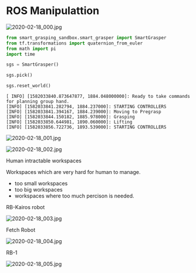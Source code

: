 
# ROS Manipulattion

![2020-02-18_000.jpg](https://gitee.com/gdhu/testtingop/raw/master/2020-02-18_000.jpg)


 ```python
from smart_grasping_sandbox.smart_grasper import SmartGrasper
from tf.transformations import quaternion_from_euler
from math import pi
import time

sgs = SmartGrasper()

sgs.pick()

sgs.reset_world()
 ```

 ```
 [ INFO] [1582033840.873647877, 1884.048000000]: Ready to take commands for planning group hand.
[INFO] [1582033841.282794, 1884.237000]: STARTING CONTROLLERS
[INFO] [1582033841.394167, 1884.239000]: Moving to Pregrasp
[INFO] [1582033844.150182, 1885.978000]: Grasping
[INFO] [1582033850.644981, 1890.060000]: Lifting
[INFO] [1582033856.722736, 1893.539000]: STARTING CONTROLLERS
 ```
![2020-02-18_001.jpg](https://gitee.com/gdhu/testtingop/raw/master/2020-02-18_001.jpg)

![2020-02-18_002.jpg](https://gitee.com/gdhu/testtingop/raw/master/2020-02-18_002.jpg)

Human intractable workspaces

Workspaces which are very hard for human to manage.

- too small workspaces
- too big workspaces
- workspaces where too much percison is needed.

RB-Kairos robot

![2020-02-18_003.jpg](https://gitee.com/gdhu/testtingop/raw/master/2020-02-18_003.jpg)

Fetch Robot

![2020-02-18_004.jpg](https://gitee.com/gdhu/testtingop/raw/master/2020-02-18_004.jpg)

RB-1 

![2020-02-18_005.jpg](https://gitee.com/gdhu/testtingop/raw/master/2020-02-18_005.jpg)